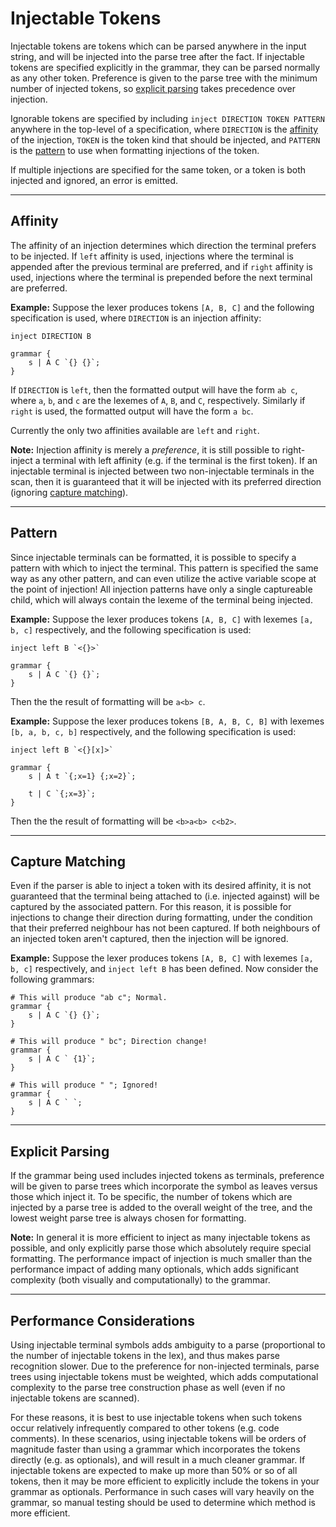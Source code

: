 # Injectable Tokens

Injectable tokens are tokens which can be parsed anywhere in the input string, and will be injected into the parse tree
after the fact.
If injectable tokens are specified explicitly in the grammar, they can be parsed normally as any other token.
Preference is given to the parse tree with the minimum number of injected tokens, so
[explicit parsing](#explicit-parsing) takes precedence over injection.

Ignorable tokens are specified by including `inject DIRECTION TOKEN PATTERN` anywhere in the top-level of a
specification, where `DIRECTION` is the [affinity](#affinity) of the injection, `TOKEN` is the token kind that should be
injected, and `PATTERN` is the [pattern](#pattern) to use when formatting injections of the token.

If multiple injections are specified for the same token, or a token is both injected and ignored, an error is emitted.

---

## Affinity

The affinity of an injection determines which direction the terminal prefers to be injected.
If `left` affinity is used, injections where the terminal is appended after the previous terminal are preferred, and if
`right` affinity is used, injections where the terminal is prepended before the next terminal are preferred.

**Example:** Suppose the lexer produces tokens `[A, B, C]` and the following specification is used, where `DIRECTION` is
an injection affinity:
```text
inject DIRECTION B

grammar {
    s | A C `{} {}`;
}
```
If `DIRECTION` is `left`, then the formatted output will have the form `ab c`, where `a`, `b`, and `c` are the lexemes
of `A`, `B`, and `C`, respectively.
Similarly if `right` is used, the formatted output will have the form `a bc`.

Currently the only two affinities available are `left` and `right`.

**Note:** Injection affinity is merely a _preference_, it is still possible to right-inject a terminal with left affinity
(e.g. if the terminal is the first token).
If an injectable terminal is injected between two non-injectable terminals in the scan, then it is guaranteed that it
will be injected with its preferred direction (ignoring [capture matching](#capture-matching)).

---

## Pattern

Since injectable terminals can be formatted, it is possible to specify a pattern with which to inject the terminal.
This pattern is specified the same way as any other pattern, and can even utilize the active variable scope at the point
of injection! All injection patterns have only a single captureable child, which will always contain the lexeme of the
terminal being injected.

**Example:** Suppose the lexer produces tokens `[A, B, C]` with lexemes `[a, b, c]` respectively, and the following
specification is used:
```text
inject left B `<{}>`

grammar {
    s | A C `{} {}`;
}
```
Then the the result of formatting will be `a<b> c`.

**Example:** Suppose the lexer produces tokens `[B, A, B, C, B]` with lexemes `[b, a, b, c, b]` respectively, and the
following specification is used:
```text
inject left B `<{}[x]>`

grammar {
    s | A t `{;x=1} {;x=2}`;
    
    t | C `{;x=3}`;
}
```
Then the the result of formatting will be `<b>a<b> c<b2>`.

---

## Capture Matching

Even if the parser is able to inject a token with its desired affinity, it is not guaranteed that the terminal being
attached to (i.e. injected against) will be captured by the associated pattern.
For this reason, it is possible for injections to change their direction during formatting, under the condition that
their preferred neighbour has not been captured.
If both neighbours of an injected token aren't captured, then the injection will be ignored.

**Example:** Suppose the lexer produces tokens `[A, B, C]` with lexemes `[a, b, c]` respectively, and
`inject left B` has been defined.
Now consider the following grammars:
```text
# This will produce "ab c"; Normal.
grammar {
    s | A C `{} {}`;
}
```

```text
# This will produce " bc"; Direction change!
grammar {
    s | A C ` {1}`;
}
```

```text
# This will produce " "; Ignored!
grammar {
    s | A C ` `;
}
```

---

## Explicit Parsing

If the grammar being used includes injected tokens as terminals, preference will be given to parse trees which
incorporate the symbol as leaves versus those which inject it.
To be specific, the number of tokens which are injected by a parse tree is added to the overall weight of the tree,
and the lowest weight parse tree is always chosen for formatting.

**Note:** In general it is more efficient to inject as many injectable tokens as possible, and only explicitly parse
those which absolutely require special formatting.
The performance impact of injection is much smaller than the performance impact of adding many optionals, which adds
significant complexity (both visually and computationally) to the grammar.

---

## Performance Considerations

Using injectable terminal symbols adds ambiguity to a parse (proportional to the number of injectable tokens in the
lex), and thus makes parse recognition slower.
Due to the preference for non-injected terminals, parse trees using injectable tokens must be weighted, which adds
computational complexity to the parse tree construction phase as well (even if no injectable tokens are scanned).

For these reasons, it is best to use injectable tokens when such tokens occur relatively infrequently compared to other
tokens (e.g. code comments).
In these scenarios, using injectable tokens will be orders of magnitude faster than using a grammar which incorporates
the tokens directly (e.g. as optionals), and will result in a much cleaner grammar.
If injectable tokens are expected to make up more than 50% or so of all tokens, then it may be more efficient to
explicitly include the tokens in your grammar as optionals.
Performance in such cases will vary heavily on the grammar, so manual testing should be used to determine which method
is more efficient.
